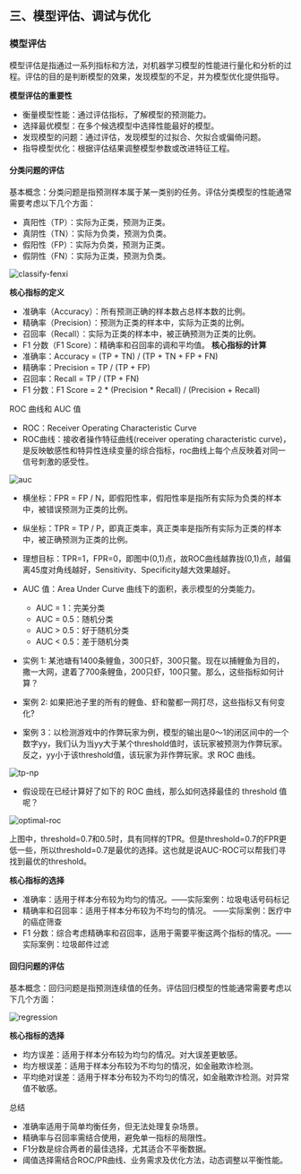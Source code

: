 ## 三、模型评估、调试与优化

### 模型评估

模型评估是指通过一系列指标和方法，对机器学习模型的性能进行量化和分析的过程。评估的目的是判断模型的效果，发现模型的不足，并为模型优化提供指导。

**模型评估的重要性**
  - 衡量模型性能：通过评估指标，了解模型的预测能力。
  - 选择最优模型：在多个候选模型中选择性能最好的模型。
  - 发现模型的问题：通过评估，发现模型的过拟合、欠拟合或偏倚问题。
  - 指导模型优化：根据评估结果调整模型参数或改进特征工程。

#### 分类问题的评估
基本概念：分类问题是指预测样本属于某一类别的任务。评估分类模型的性能通常需要考虑以下几个方面：
  - 真阳性（TP）：实际为正类，预测为正类。
  - 真阴性（TN）：实际为负类，预测为负类。
  - 假阳性（FP）：实际为负类，预测为正类。
  - 假阴性（FN）：实际为正类，预测为负类。

![classify-fenxi](https://github.com/user-attachments/assets/e2e88bb5-a219-46cd-8b61-2c3b1c6c1393)


  **核心指标的定义**
  - 准确率（Accuracy）：所有预测正确的样本数占总样本数的比例。
  - 精确率（Precision）：预测为正类的样本中，实际为正类的比例。
  - 召回率（Recall）：实际为正类的样本中，被正确预测为正类的比例。
  - F1 分数（F1 Score）：精确率和召回率的调和平均值。
  **核心指标的计算**
  - 准确率：Accuracy = (TP + TN) / (TP + TN + FP + FN)  
  - 精确率：Precision = TP / (TP + FP)
  - 召回率：Recall = TP / (TP + FN)
  - F1 分数：F1 Score = 2 * (Precision * Recall) / (Precision + Recall)

ROC 曲线和 AUC 值
- ROC：Receiver Operating Characteristic Curve
- ROC曲线：接收者操作特征曲线(receiver operating characteristic curve)，是反映敏感性和特异性连续变量的综合指标，roc曲线上每个点反映着对同一信号刺激的感受性。

![auc](https://github.com/user-attachments/assets/4b3a1e70-3000-4364-ad6e-c5e9eaebd87b)


- 横坐标：FPR = FP / N，即假阳性率，假阳性率是指所有实际为负类的样本中，被错误预测为正类的比例。
- 纵坐标：TPR = TP / P，即真正类率，真正类率是指所有实际为正类的样本中，被正确预测为正类的比例。

- 理想目标：TPR=1，FPR=0，即图中(0,1)点，故ROC曲线越靠拢(0,1)点，越偏离45度对角线越好，Sensitivity、Specificity越大效果越好。

- AUC 值：Area Under Curve 曲线下的面积，表示模型的分类能力。
  - AUC = 1：完美分类
  - AUC = 0.5：随机分类
  - AUC > 0.5：好于随机分类
  - AUC < 0.5：差于随机分类

- 实例 1: 某池塘有1400条鲤鱼，300只虾，300只鳖。现在以捕鲤鱼为目的，撒一大网，逮着了700条鲤鱼，200只虾，100只鳖。那么，这些指标如何计算？
- 案例 2: 如果把池子里的所有的鲤鱼、虾和鳖都一网打尽，这些指标又有何变化?
- 案例 3：以检测游戏中的作弊玩家为例，模型的输出是0～1的闭区间中的一个数字yy，我们认为当yy大于某个threshold值时，该玩家被预测为作弊玩家。反之，yy小于该threshold值，该玩家为非作弊玩家。求 ROC 曲线。

![tp-np](https://github.com/user-attachments/assets/813ad6d4-fb11-45de-b79a-91ac07f2a878)


- 假设现在已经计算好了如下的 ROC 曲线，那么如何选择最佳的 threshold 值呢？

![optimal-roc](https://github.com/user-attachments/assets/e2e56a3c-b445-4ce2-b59f-7bb6edb4ba42)


上图中，threshold=0.7和0.5时，具有同样的TPR。但是threshold=0.7的FPR更低一些，所以threshold=0.7是最优的选择。这也就是说AUC-ROC可以帮我们寻找到最优的threshold。

  **核心指标的选择**
  - 准确率：适用于样本分布较为均匀的情况。——实际案例：垃圾电话号码标记
  - 精确率和召回率：适用于样本分布较为不均匀的情况。 ——实际案例：医疗中的癌症筛查
  - F1 分数：综合考虑精确率和召回率，适用于需要平衡这两个指标的情况。——实际案例：垃圾邮件过滤


#### 回归问题的评估
基本概念：回归问题是指预测连续值的任务。评估回归模型的性能通常需要考虑以下几个方面：

![regression](https://github.com/user-attachments/assets/70044912-a59a-41ba-91d9-b34b030a5293)

 
  **核心指标的选择**
  - 均方误差：适用于样本分布较为均匀的情况。对大误差更敏感。
  - 均方根误差：适用于样本分布较为不均匀的情况，如金融欺诈检测。
  - 平均绝对误差：适用于样本分布较为不均匀的情况，如金融欺诈检测。对异常值不敏感。

  总结
  - 准确率适用于简单均衡任务，但无法处理复杂场景。
  - 精确率与召回率需结合使用，避免单一指标的局限性。
  - F1分数是综合两者的最佳选择，尤其适合不平衡数据。
  - 阈值选择需结合ROC/PR曲线、业务需求及优化方法，动态调整以平衡性能。
